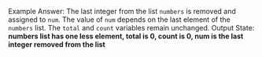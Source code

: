Example Answer:
The last integer from the list `numbers` is removed and assigned to `num`. The value of `num` depends on the last element of the `numbers` list. The `total` and `count` variables remain unchanged. 
Output State: **numbers list has one less element, total is 0, count is 0, num is the last integer removed from the list**